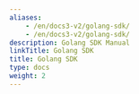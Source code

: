 ```yaml
---
aliases:
    - /en/docs3-v2/golang-sdk/
    - /en/docs3-v2/golang-sdk/
description: Golang SDK Manual
linkTitle: Golang SDK
title: Golang SDK
type: docs
weight: 2
---
```


